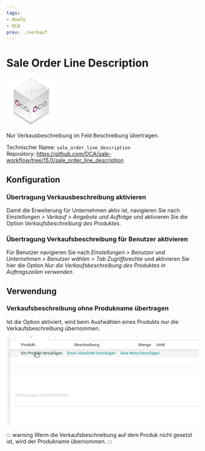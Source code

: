 ```yaml
---
tags:
- HowTo
- OCA
prev: ./verkauf
---
```

# Sale Order Line Description
![icon_oca_app](assets/icon_oca_app.png)

Nur Verkausbeschreibung im Feld Beschreibung übertragen.

Technischer Name: `sale_order_line_description`\
Repository: <https://github.com/OCA/sale-workflow/tree/15.0/sale_order_line_description>

## Konfiguration

### Übertragung Verkausbeschreibung aktivieren

Damit die Erweiterung für Unternehmen aktiv ist, navigieren Sie nach *Einstellungen > Verkauf > Angebote und Aufträge* und aktivieren Sie die Option *Verkaufsbeschreibung des Produktes*.

### Übertragung Verkaufsbeschreibung für Benutzer aktivieren

Für Benutzer navigieren Sie nach *Einstellungen > Benutzer und Unternehmen > Benutzer wählen > Tab Zugriffsrechte* und aktivieren Sie  hier die Option *Nur die Verkaufsbeschreibung des Produktes in Auftragszeilen verwenden*.

## Verwendung

### Verkaufsbeschreibung ohne Produkname übertragen

Ist die Option aktiviert, wird beim Ausfwählen eines Produkts nur die Verkaufsbeschreibung übernommen.

![Sale Order Line Description](assets/Sale%20Order%20Line%20Description.gif)

::: warning
Wenn die Verkaufsbeschreibung auf dem Produk nicht gesetzt ist, wird der Produkname übernommen.
:::